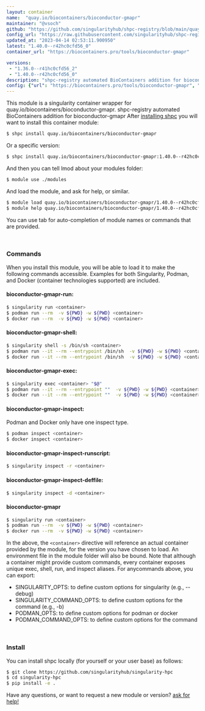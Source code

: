 ```yaml
---
layout: container
name:  "quay.io/biocontainers/bioconductor-gmapr"
maintainer: "@vsoch"
github: "https://github.com/singularityhub/shpc-registry/blob/main/quay.io/biocontainers/bioconductor-gmapr/container.yaml"
config_url: "https://raw.githubusercontent.com/singularityhub/shpc-registry/main/quay.io/biocontainers/bioconductor-gmapr/container.yaml"
updated_at: "2023-04-14 02:53:11.900950"
latest: "1.40.0--r42hc0cfd56_0"
container_url: "https://biocontainers.pro/tools/bioconductor-gmapr"

versions:
 - "1.36.0--r41hc0cfd56_2"
 - "1.40.0--r42hc0cfd56_0"
description: "shpc-registry automated BioContainers addition for bioconductor-gmapr"
config: {"url": "https://biocontainers.pro/tools/bioconductor-gmapr", "maintainer": "@vsoch", "description": "shpc-registry automated BioContainers addition for bioconductor-gmapr", "latest": {"1.40.0--r42hc0cfd56_0": "sha256:2cdbf64e47eb9c4080a7a8318e44745a25a49daafeecd04b2872ee52f540d689"}, "tags": {"1.36.0--r41hc0cfd56_2": "sha256:5b6fcab399519f0e29b38c316246c4159c1722bd7fad36645e9ede4c6298673d", "1.40.0--r42hc0cfd56_0": "sha256:2cdbf64e47eb9c4080a7a8318e44745a25a49daafeecd04b2872ee52f540d689"}, "docker": "quay.io/biocontainers/bioconductor-gmapr"}
---
```


This module is a singularity container wrapper for quay.io/biocontainers/bioconductor-gmapr.
shpc-registry automated BioContainers addition for bioconductor-gmapr
After [installing shpc](#install) you will want to install this container module:


```bash
$ shpc install quay.io/biocontainers/bioconductor-gmapr
```

Or a specific version:

```bash
$ shpc install quay.io/biocontainers/bioconductor-gmapr:1.40.0--r42hc0cfd56_0
```

And then you can tell lmod about your modules folder:

```bash
$ module use ./modules
```

And load the module, and ask for help, or similar.

```bash
$ module load quay.io/biocontainers/bioconductor-gmapr/1.40.0--r42hc0cfd56_0
$ module help quay.io/biocontainers/bioconductor-gmapr/1.40.0--r42hc0cfd56_0
```

You can use tab for auto-completion of module names or commands that are provided.

<br>

### Commands

When you install this module, you will be able to load it to make the following commands accessible.
Examples for both Singularity, Podman, and Docker (container technologies supported) are included.

#### bioconductor-gmapr-run:

```bash
$ singularity run <container>
$ podman run --rm  -v ${PWD} -w ${PWD} <container>
$ docker run --rm  -v ${PWD} -w ${PWD} <container>
```

#### bioconductor-gmapr-shell:

```bash
$ singularity shell -s /bin/sh <container>
$ podman run --it --rm --entrypoint /bin/sh  -v ${PWD} -w ${PWD} <container>
$ docker run --it --rm --entrypoint /bin/sh  -v ${PWD} -w ${PWD} <container>
```

#### bioconductor-gmapr-exec:

```bash
$ singularity exec <container> "$@"
$ podman run --it --rm --entrypoint ""  -v ${PWD} -w ${PWD} <container> "$@"
$ docker run --it --rm --entrypoint ""  -v ${PWD} -w ${PWD} <container> "$@"
```

#### bioconductor-gmapr-inspect:

Podman and Docker only have one inspect type.

```bash
$ podman inspect <container>
$ docker inspect <container>
```

#### bioconductor-gmapr-inspect-runscript:

```bash
$ singularity inspect -r <container>
```

#### bioconductor-gmapr-inspect-deffile:

```bash
$ singularity inspect -d <container>
```



#### bioconductor-gmapr

```bash
$ singularity run <container>
$ podman run --rm  -v ${PWD} -w ${PWD} <container>
$ docker run --rm  -v ${PWD} -w ${PWD} <container>
```


In the above, the `<container>` directive will reference an actual container provided
by the module, for the version you have chosen to load. An environment file in the
module folder will also be bound. Note that although a container
might provide custom commands, every container exposes unique exec, shell, run, and
inspect aliases. For anycommands above, you can export:

 - SINGULARITY_OPTS: to define custom options for singularity (e.g., --debug)
 - SINGULARITY_COMMAND_OPTS: to define custom options for the command (e.g., -b)
 - PODMAN_OPTS: to define custom options for podman or docker
 - PODMAN_COMMAND_OPTS: to define custom options for the command

<br>

### Install

You can install shpc locally (for yourself or your user base) as follows:

```bash
$ git clone https://github.com/singularityhub/singularity-hpc
$ cd singularity-hpc
$ pip install -e .
```

Have any questions, or want to request a new module or version? [ask for help!](https://github.com/singularityhub/singularity-hpc/issues)